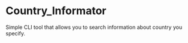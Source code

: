 # Country_Informator

Simple CLI tool that allows you to search information about country you specify.
